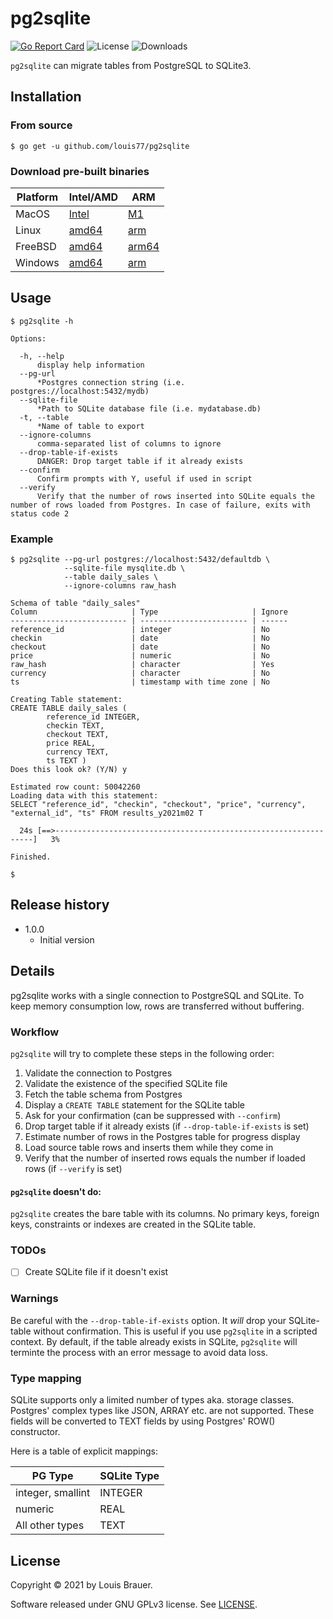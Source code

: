 # pg2sqlite

[![Go Report Card](https://goreportcard.com/badge/louis77/pg2sqlite)](https://goreportcard.com/report/louis77/pg2sqlite)
![License](https://img.shields.io/github/license/louis77/pg2sqlite)
![Downloads](https://img.shields.io/github/downloads/louis77/pg2sqlite/total)

`pg2sqlite` can migrate tables from PostgreSQL to SQLite3.

## Installation

### From source

```shell
$ go get -u github.com/louis77/pg2sqlite
```

### Download pre-built binaries

| Platform | Intel/AMD | ARM |
| -------- | ----- | --- |
| MacOS | [Intel](https://pg2sqlite.surge.sh/pg2sqlite_1.0.0_darwin-amd64.gz) | [M1](https://pg2sqlite.surge.sh/pg2sqlite_1.0.0_darwin-arm64.gz) |
| Linux | [amd64](https://pg2sqlite.surge.sh/pg2sqlite_1.0.0_linux-amd64.gz) | [arm](https://pg2sqlite.surge.sh/pg2sqlite_1.0.0_linux-arm64.gz) |
| FreeBSD | [amd64](https://pg2sqlite.surge.sh/pg2sqlite_1.0.0_freebsd-amd64.gz) | [arm64](https://pg2sqlite.surge.sh/pg2sqlite_1.0.0_freebsd-arm.gz) |
| Windows | [amd64](https://pg2sqlite.surge.sh/pg2sqlite_1.0.0_windows-amd64.exe.zip) | [arm](https://pg2sqlite.surge.sh/pg2sqlite_1.0.0_windows-arm.exe.zip) |


## Usage

```
$ pg2sqlite -h

Options:

  -h, --help
      display help information
  --pg-url
      *Postgres connection string (i.e. postgres://localhost:5432/mydb)
  --sqlite-file
      *Path to SQLite database file (i.e. mydatabase.db)
  -t, --table
      *Name of table to export
  --ignore-columns
      comma-separated list of columns to ignore
  --drop-table-if-exists
      DANGER: Drop target table if it already exists
  --confirm
      Confirm prompts with Y, useful if used in script
  --verify
      Verify that the number of rows inserted into SQLite equals the number of rows loaded from Postgres. In case of failure, exits with status code 2
 ```

### Example

```
$ pg2sqlite --pg-url postgres://localhost:5432/defaultdb \
            --sqlite-file mysqlite.db \
            --table daily_sales \
            --ignore-columns raw_hash

Schema of table "daily_sales"
Column                     | Type                     | Ignore
-------------------------- | ------------------------ | ------
reference_id               | integer                  | No
checkin                    | date                     | No
checkout                   | date                     | No
price                      | numeric                  | No
raw_hash                   | character                | Yes
currency                   | character                | No
ts                         | timestamp with time zone | No
             
Creating Table statement:
CREATE TABLE daily_sales (         
        reference_id INTEGER, 
        checkin TEXT, 
        checkout TEXT, 
        price REAL, 
        currency TEXT,  
        ts TEXT )
Does this look ok? (Y/N) y

Estimated row count: 50042260
Loading data with this statement:
SELECT "reference_id", "checkin", "checkout", "price", "currency", "external_id", "ts" FROM results_y2021m02 T

  24s [==>-----------------------------------------------------------------]   3%

Finished.

$ 
```

## Release history

- 1.0.0
    - Initial version     

## Details

pg2sqlite works with a single connection to PostgreSQL and SQLite. To keep memory consumption low, rows are transferred
without buffering.

### Workflow

`pg2sqlite` will try to complete these steps in the following order:

1. Validate the connection to Postgres
2. Validate the existence of the specified SQLite file
3. Fetch the table schema from Postgres
4. Display a `CREATE TABLE` statement for the SQLite table
5. Ask for your confirmation (can be suppressed with `--confirm`)
6. Drop target table if it already exists (if `--drop-table-if-exists` is set)
7. Estimate number of rows in the Postgres table for progress display
8. Load source table rows and inserts them while they come in
9. Verify that the number of inserted rows equals the number if loaded rows (if `--verify` is set)

#### `pg2sqlite` doesn't do:

`pg2sqlite` creates the bare table with its columns.
No primary keys, foreign keys, constraints or indexes are created
in the SQLite table.


### TODOs

- [ ] Create SQLite file if it doesn't exist


### Warnings

Be careful with the `--drop-table-if-exists` option. It *will* drop your SQLite-table without
confirmation. This is useful if you use `pg2sqlite` in a scripted context. By default, if 
the table already exists in SQLite, `pg2sqlite` will terminte the process with
an error message to avoid data loss.

### Type mapping

SQLite supports only a limited number of types aka. storage classes. Postgres' complex types like JSON, ARRAY etc. are
not supported. These fields will be converted to TEXT fields by using Postgres' ROW() constructor.

Here is a table of explicit mappings:

|PG Type | SQLite Type|
|--------|------------|
|integer, smallint | INTEGER |
|numeric|REAL|
|All other types|TEXT|

## License

Copyright © 2021 by Louis Brauer.

Software released under GNU GPLv3 license. See [LICENSE](./LICENSE).